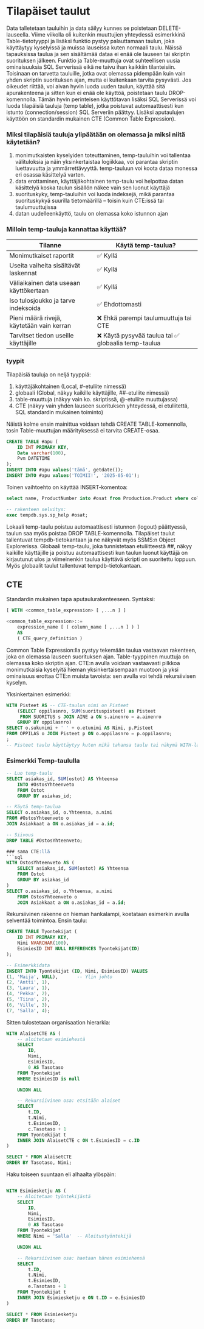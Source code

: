 # Tilapäiset taulut

Data talletetaan tauluihin ja data säilyy kunnes se poistetaan DELETE-lauseella. Viime viikolla oli kuitenkin muuttujien yhteydessä esimerkkinä Table-tietotyyppi ja lisäksi funktio pystyy palauttamaan taulun, joka käyttäytyy kyselyissä ja muissa lauseissa kuten normaali taulu. Näissä tapauksissa taulua ja sen sisältämää dataa ei enää ole lauseen tai skriptin suorituksen jälkeen. 
Funktio ja Table-muuttuja ovat suhteellisen uusia ominaisuuksia SQL Serverissä eikä ne taivu ihan kaikkiin tilanteisiin. 
Toisinaan on tarvetta tauluille, jotka ovat olemassa pidempään kuin vain yhden skriptin suorituksen ajan, mutta ei kuitenkaan tarvita pysyvästi. Jos oikeudet riittää, voi aivan hyvin luoda uuden taulun, käyttää sitä apurakenteena ja sitten kun ei enää ole käyttöä, poistetaan taulu DROP-komennolla. 
Tämän hyvin perinteisen käyttötavan lisäksi SQL Serverissä voi luoda tilapäisiä tauluja (temp table), jotka poistuvat automaattisesti kun istunto (connection/session) SQL Serveriin päättyy. Lisäksi aputaulujen käyttöön on standardin mukainen CTE (Common Table Expression).

### Miksi tilapäisiä tauluja ylipäätään on olemassa ja miksi niitä käytetään? 

1. monimutkaisten kyselyiden toteuttaminen, temp-tauluihin voi tallentaa välituloksia ja näin yksinkertaistaa logiikkaa, voi parantaa skriptin luettavuutta ja ymmärrettävyyttä. temp-tauluun voi koota dataa monessa eri osassa käsittelyä varten.
2. data erottaminen, käyttäjäkohtainen temp-taulu voi helpottaa datan käsittelyä koska taulun sisällön näkee vain sen luonut käyttäjä
3. suorituskyky, temp-tauluihin voi luoda indeksejä, mikä parantaa suorituskykyä suurilla tietomäärillä – toisin kuin CTE:issä tai taulumuuttujissa
4. datan uudelleenkäyttö, taulu on olemassa koko istunnon ajan 

### Milloin temp-tauluja kannattaa käyttää?

| Tilanne                                      | Käytä temp-taulua?         |
|---------------------------------------------|-----------------------------|
| Monimutkaiset raportit                      | ✅ Kyllä                    |
| Useita vaiheita sisältävät laskennat        | ✅ Kyllä                    |
| Väliaikainen data useaan käyttökertaan      | ✅ Kyllä                    |
| Iso tulosjoukko ja tarve indeksoida         | ✅ Ehdottomasti             |
| Pieni määrä rivejä, käytetään vain kerran   | ❌ Ehkä parempi taulumuuttuja tai CTE |
| Tarvitset tiedon useille käyttäjille        | ❌ Käytä pysyvää taulua tai ✅ globaalia temp-taulua     |

### tyypit
Tilapäisiä tauluja on neljä tyyppiä:
1. käyttäjäkohtainen (Local, #-etuliite nimessä)
2. globaali (Global, näkyy kaikille käyttäjille, ##-etuliite nimessä)
3. table-muuttuja (näkyy vain ko. skriptissä, @-etuliite muuttujassa)
4. CTE (näkyy vain yhden lauseen suorituksen yhteydessä, ei etuliitettä, SQL standardin mukainen toiminto)

Näistä kolme ensin mainittua voidaan tehdä CREATE TABLE-komennolla, tosin Table-muuttujan määrityksessä ei tarvita CREATE-osaa. 
```sql
CREATE TABLE #apu (
    ID INT PRIMARY KEY,
    Data varchar(100),
    Pvm DATETIME
);
INSERT INTO #apu values('tämä', getdate());
INSERT INTO #apu values('TOIMII!', '2025-05-01');
```

Toinen vaihtoehto on käyttää INSERT-komentoa:

```sql
select name, ProductNumber into #osat from Production.Product where color = 'Black';

-- rakenteen selvitys:
exec tempdb.sys.sp_help #osat;
```

Lokaali temp-taulu poistuu automaattisesti istunnon (logout) päättyessä, taulun saa myös poistaa DROP TABLE-komennolla. Tilapäiset taulut tallentuvat tempdb-tietokantaan ja ne näkyvät myös SSMS:n Object Explorerissa.
Globaali temp-taulu, joka tunnistetaan etuliitteestä ##, näkyy kaikille käyttäjille ja poistuu automaattisesti kun taulun luonut käyttäjä on kirjautunut ulos ja viimeinenkin taulua käyttävä skripti on suoritettu loppuun. Myös globaalit taulut tallentuvat tempdb-tietokantaan.

## CTE
Standardin mukainen tapa aputaulurakenteeseen. Syntaksi:

```sql
[ WITH <common_table_expression> [ ,...n ] ]

<common_table_expression>::=
    expression_name [ ( column_name [ ,...n ] ) ]
    AS
    ( CTE_query_definition )
```

Common Table Expression:lla pystyy tekemään taulua vastaavan rakenteen, joka on olemassa lauseen suorituksen ajan. Table-tyyppinen muuttuja on olemassa koko skriptin ajan. CTE:n avulla voidaan vastaavasti pilkkoa monimutkaisia kyselyitä hieman yksinkertaisempaan muotoon ja yksi ominaisuus erottaa CTE:n muista tavoista: sen avulla voi tehdä rekursiivisen kyselyn.

Yksinkertainen esimerkki:
```sql
WITH Pisteet AS -- CTE-taulun nimi on Pisteet
	(SELECT oppilasnro, SUM(suorituspisteet) as Pisteet
	 FROM SUORITUS s JOIN AINE a ON s.ainenro = a.ainenro
	GROUP BY oppilasnro)
SELECT o.sukunimi + ' ' + o.etunimi AS Nimi, p.Pisteet 
FROM OPPILAS o JOIN Pisteet p ON o.oppilasnro = p.oppilasnro; 
;
-- Pisteet taulu käyttäytyy kuten mikä tahansa taulu tai näkymä WITH-lauseen suorituksen ajan
```

### Esimerkki Temp-taululla

```sql
-- Luo temp-taulu
SELECT asiakas_id, SUM(ostot) AS Yhteensa
    INTO #OstosYhteenveto
    FROM Ostot
    GROUP BY asiakas_id;

-- Käytä temp-taulua
SELECT o.asiakas_id, o.Yhteensa, a.nimi
FROM #OstosYhteenveto o
JOIN Asiakkaat a ON o.asiakas_id = a.id;

-- Siivous
DROP TABLE #OstosYhteenveto;

### sama CTE:llä 
```sql
WITH OstosYhteenveto AS (
    SELECT asiakas_id, SUM(ostot) AS Yhteensa
    FROM Ostot
    GROUP BY asiakas_id
)
SELECT o.asiakas_id, o.Yhteensa, a.nimi
    FROM OstosYhteenveto o
    JOIN Asiakkaat a ON o.asiakas_id = a.id;
```

Rekursiivinen rakenne on hieman hankalampi, koetataan esimerkin avulla selventää toimintoa.
Ensin taulu:
```sql
CREATE TABLE Tyontekijat (
    ID INT PRIMARY KEY,
    Nimi NVARCHAR(100),
    EsimiesID INT NULL REFERENCES Tyontekijat(ID)
);

-- Esimerkkidata
INSERT INTO Tyontekijat (ID, Nimi, EsimiesID) VALUES
(1, 'Maija', NULL),       -- Ylin johto
(2, 'Antti', 1),
(3, 'Laura', 1),
(4, 'Pekka', 2),
(5, 'Tiina', 2),
(6, 'Ville', 3),
(7, 'Salla', 4);
```

Sitten tulostetaan organisaation hierarkia:
```sql
WITH AlaisetCTE AS (
    -- aloitetaan esimiehestä
    SELECT
        ID,
        Nimi,
        EsimiesID,
        0 AS Tasotaso
    FROM Tyontekijat
    WHERE EsimiesID is null 

    UNION ALL

    -- Rekursiivinen osa: etsitään alaiset
    SELECT
        t.ID,
        t.Nimi,
        t.EsimiesID,
        c.Tasotaso + 1
    FROM Tyontekijat t
    INNER JOIN AlaisetCTE c ON t.EsimiesID = c.ID
)

SELECT * FROM AlaisetCTE
ORDER BY Tasotaso, Nimi;
```

Haku toiseen suuntaan eli alhaalta ylöspäin:
```sql

WITH Esimiesketju AS (
    -- Aloitetaan työntekijästä
    SELECT
        ID,
        Nimi,
        EsimiesID,
        0 AS Tasotaso
    FROM Tyontekijat
    WHERE Nimi = 'Salla'  -- Aloitustyöntekijä

    UNION ALL

    -- Rekursiivinen osa: haetaan hänen esimiehensä
    SELECT
        t.ID,
        t.Nimi,
        t.EsimiesID,
        e.Tasotaso + 1
    FROM Tyontekijat t
    INNER JOIN Esimiesketju e ON t.ID = e.EsimiesID
)

SELECT * FROM Esimiesketju
ORDER BY Tasotaso;
```



